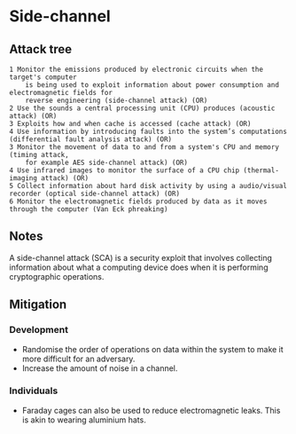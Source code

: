 # Side-channel

## Attack tree

```text
1 Monitor the emissions produced by electronic circuits when the target's computer 
    is being used to exploit information about power consumption and electromagnetic fields for 
    reverse engineering (side-channel attack) (OR)
2 Use the sounds a central processing unit (CPU) produces (acoustic attack) (OR)
3 Exploits how and when cache is accessed (cache attack) (OR)
4 Use information by introducing faults into the system’s computations (differential fault analysis attack) (OR)
3 Monitor the movement of data to and from a system's CPU and memory (timing attack, 
    for example AES side-channel attack) (OR)
4 Use infrared images to monitor the surface of a CPU chip (thermal-imaging attack) (OR)
5 Collect information about hard disk activity by using a audio/visual recorder (optical side-channel attack) (OR)
6 Monitor the electromagnetic fields produced by data as it moves through the computer (Van Eck phreaking)
```

## Notes

A side-channel attack (SCA) is a security exploit that involves collecting information about what a computing device 
does when it is performing cryptographic operations.

## Mitigation

### Development

* Randomise the order of operations on data within the system to make it more difficult for an adversary.
* Increase the amount of noise in a channel.

### Individuals
* Faraday cages can also be used to reduce electromagnetic leaks. This is akin to wearing aluminium hats.


